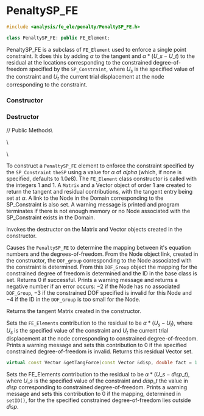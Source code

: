 # PenaltySP_FE 

```cpp
#include <analysis/fe_ele/penalty/PenaltySP_FE.h>

class PenaltySP_FE: public FE_Element;
```

PenaltySP_FE is a subclass of `FE_Element` used to enforce a single point
constraint. It does this by adding $\alpha$ to the tangent and
$\alpha * (U\_s - U\_t)$ to the residual at the locations corresponding
to the constrained degree-of-freedom specified by the `SP_Constraint`,
where $U_s$ is the specified value of the constraint and $U_t$ the
current trial displacement at the node corresponding to the constraint.

### Constructor

### Destructor

// Public Methods\

\

\


To construct a `PenaltySP_FE` element to enforce the constraint specified
by the `SP_Constraint` `theSP` using a value for $\alpha$ of *alpha*
(which, if none is specified, defaults to $1.0e8$). The `FE_Element` class
constructor is called with the integers $1$ and $1$. A `Matrix` and a
Vector object of order $1$ are created to return the tangent and
residual contributions, with the tangent entry being set at $\alpha$. A
link to the Node in the Domain corresponding to the SP_Constraint is
also set. A warning message is printed and program terminates if there
is not enough memory or no Node associated with the SP_Constraint exists
in the Domain.


Invokes the destructor on the Matrix and Vector objects created in the
constructor.


Causes the `PenaltySP_FE` to determine the mapping between it's equation
numbers and the degrees-of-freedom. From the Node object link, created
in the constructor, the `DOF_group` corresponding to the Node associated
with the constraint is determined. From this `DOF_Group` object the
mapping for the constrained degree of freedom is determined and the ID
in the base class is set. Returns $0$ if successful. Prints a warning
message and returns a negative number if an error occurs: $-2$ if the
Node has no associated `DOF_Group`, $-3$ if the constrained DOF specified
is invalid for this Node and $-4$ if the ID in the `DOF_Group` is too
small for the Node.

Returns the tangent Matrix created in the constructor.

Sets the `FE_Elements` contribution to the residual to be
$\alpha * (U_s - U_t)$, where $U_s$ is the specified value of the
constraint and $U_t$ the current trial displacement at the node
corresponding to constrained degree-of-freedom. Prints a warning message
and sets this contribution to $0$ if the specified constrained
degree-of-freedom is invalid. Returns this residual Vector set.

```cpp
virtual const Vector &getTangForce(const Vector &disp, double fact = 1.0);
```
Sets the FE_Elements contribution to the residual to be
$\alpha * (U\_s - disp\_t)$, where $U\_s$ is the specified value of the
constraint and $disp\_t$ the value in *disp* corresponding to
constrained degree-of-freedom. Prints a warning message and sets this
contribution to $0$ if the mapping, determined in `setID()`, for the the
specified constrained degree-of-freedom lies outside *disp*.

